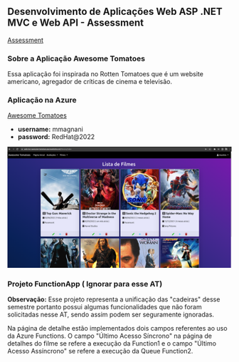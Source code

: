 ## Desenvolvimento de Aplicações Web ASP .NET MVC e Web API - Assessment

[Assessment](https://lms.infnet.edu.br/moodle/mod/assign/view.php?id=276024)

### Sobre a Aplicação Awesome Tomatoes

Essa aplicação foi inspirada no Rotten Tomatoes que é um website americano, agregador de críticas de cinema e televisão.

### Aplicação na Azure

[Awesome Tomatoes](https://web-mvc-awesome-tomatoes.azurewebsites.net/)

* **username:** mmagnani
* **password:** RedHat@2022

![](images/app.png)

### Projeto FunctionApp ( Ignorar para esse AT)

**Observação:** Esse projeto representa a unificação das "cadeiras" desse semestre portanto possui algumas funcionalidades que não foram solicitadas nesse AT, sendo assim podem ser seguramente ignoradas.

Na página de detalhe estão implementados dois campos referentes ao uso da Azure Functions. O campo "Último Acesso Síncrono" na página de detalhes do filme se refere a execução da Function1 e o campo "Último Acesso Assíncrono" se refere a execução da Queue Function2.
